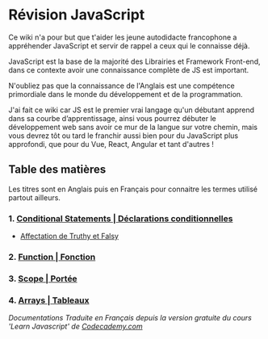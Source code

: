  # Révision JavaScript
Ce wiki n'a pour but que t'aider les jeune autodidacte francophone a appréhender JavaScript et servir de rappel a ceux qui le connaisse déjà.

JavaScript est la base de la majorité des Librairies et Framework Front-end, dans ce contexte avoir une connaissance complète de JS est important.

N'oubliez pas que la connaissance de l'Anglais est une compétence primordiale dans le monde du développement et de la programmation.

J'ai fait ce wiki car JS est le premier vrai langage qu'un débutant apprend dans sa courbe d’apprentissage, ainsi vous pourrez débuter le développement web sans avoir ce mur de la langue sur votre chemin, mais vous devrez tôt ou tard le franchir aussi bien pour du JavaScript plus approfondi, que pour du Vue, React, Angular et tant d'autres !
## Table des matières
Les titres sont en Anglais puis en Français pour connaitre les termes utilisé partout ailleurs.

### 1. [Conditional Statements | Déclarations conditionnelles][1]
- [Affectation de Truthy et Falsy][1.1]
### 2. [Function | Fonction][2]
### 3. [Scope | Portée][3]
### 4. [Arrays | Tableaux][4]


_Documentations Traduite en Français depuis la version gratuite du cours 'Learn Javascript' de [Codecademy.com][CC]_

[1]: https://github.com/Thoms-code/Javascript-Cheatsheet/wiki/1.-Conditional-Statements-%7C-D%C3%A9clarations-conditionnelles
[1.1]: https://github.com/Thoms-code/Javascript-Cheatsheet/wiki/1.-Conditional-Statements-%7C-D%C3%A9clarations-conditionnelles#truthy-and-falsy-assignment--affectation-de-truthy-et-falsy
[2]: https://github.com/Thoms-code/Javascript-Cheatsheet/wiki/2.-Function-%7C-Fonction
[3]: https://github.com/Thoms-code/Javascript-Cheatsheet/wiki/3.-Scope-%7C-Port%C3%A9e
[4]: https://github.com/Thoms-code/Javascript-Cheatsheet/wiki/4.-Arrays-%7C-Tableaux



[CC]: https://www.codecademy.com/
